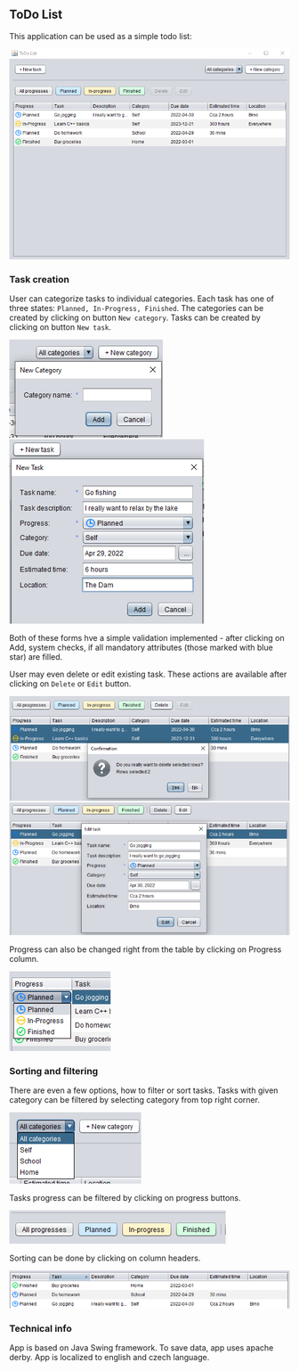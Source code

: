 ## ToDo List ##
This application can be used as a simple todo list:

![img.png](images/table.png)

### Task creation ###
User can categorize tasks to individual categories. Each task has one of three states: `Planned, In-Progress, Finished`.
The categories can be created by clicking on button `New category`. 
Tasks can be created by clicking on button `New task`.

![img.png](images/categories.png) ![img_2.png](images/task.png)

Both of these forms hve a simple validation implemented - after clicking on Add, system checks, if all mandatory attributes (those marked with blue star) are filled. 

User may even delete or edit existing task. These actions are available after clicking on `Delete` or `Edit` button.

![img.png](images/delete.png) ![img.png](images/edit.png)

Progress can also be changed right from the table by clicking on Progress column.

![img.png](images/progress_table.png)

### Sorting and filtering ###

There are even a few options, how to filter or sort tasks. 
Tasks with given category can be filtered by selecting category from top right corner.

![img.png](images/category_filter.png)

Tasks progress can be filtered by clicking on progress buttons.

![img.png](images/progress_filter.png)

Sorting can be done by clicking on column headers.

![img.png](images/sort.png)

### Technical info ###
App is based on Java Swing framework. To save data, app uses apache derby. 
App is localized to english and czech language.